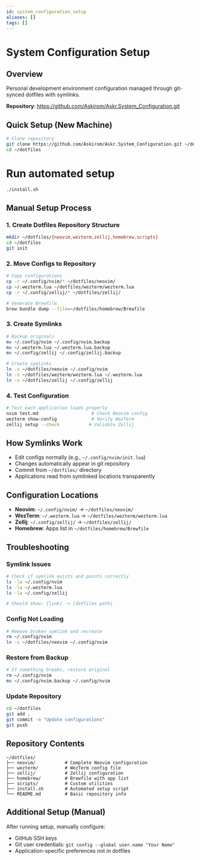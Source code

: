 ```yaml
---
id: system_configuration_setup
aliases: []
tags: []
---
```


# System Configuration Setup

## Overview

Personal development environment configuration managed through git-synced dotfiles with symlinks.

**Repository**: https://github.com/Askirom/Askr.System_Configuration.git

## Quick Setup (New Machine)

```bash
# Clone repository
git clone https://github.com/Askirom/Askr.System_Configuration.git ~/dotfiles
cd ~/dotfiles
```

# Run automated setup

```bash
./install.sh
```

## Manual Setup Process

### 1. Create Dotfiles Repository Structure

```bash
mkdir ~/dotfiles/{neovim,wezterm,zellij,homebrew,scripts}
cd ~/dotfiles
git init
```

### 2. Move Configs to Repository

```bash
# Copy configurations
cp -r ~/.config/nvim/* ~/dotfiles/neovim/
cp ~/.wezterm.lua ~/dotfiles/wezterm/wezterm.lua
cp -r ~/.config/zellij/* ~/dotfiles/zellij/

# Generate Brewfile
brew bundle dump --file=~/dotfiles/homebrew/Brewfile
```

### 3. Create Symlinks

```bash
# Backup originals
mv ~/.config/nvim ~/.config/nvim.backup
mv ~/.wezterm.lua ~/.wezterm.lua.backup
mv ~/.config/zellij ~/.config/zellij.backup

# Create symlinks
ln -s ~/dotfiles/neovim ~/.config/nvim
ln -s ~/dotfiles/wezterm/wezterm.lua ~/.wezterm.lua
ln -s ~/dotfiles/zellij ~/.config/zellij
```

### 4. Test Configuration

```bash
# Test each application loads properly
nvim test.md                    # Check Neovim config
wezterm show-config             # Verify WezTerm
zellij setup --check           # Validate Zellij
```

## How Symlinks Work

- Edit configs normally (e.g., `~/.config/nvim/init.lua`)
- Changes automatically appear in git repository
- Commit from `~/dotfiles/` directory
- Applications read from symlinked locations transparently

## Configuration Locations

- **Neovim**: `~/.config/nvim/` → `~/dotfiles/neovim/`
- **WezTerm**: `~/.wezterm.lua` → `~/dotfiles/wezterm/wezterm.lua`
- **Zellij**: `~/.config/zellij/` → `~/dotfiles/zellij/`
- **Homebrew**: Apps list in `~/dotfiles/homebrew/Brewfile`

## Troubleshooting

### Symlink Issues

```bash
# Check if symlink exists and points correctly
ls -la ~/.config/nvim
ls -la ~/.wezterm.lua
ls -la ~/.config/zellij

# Should show: [link] -> [dotfiles path]
```

### Config Not Loading

```bash
# Remove broken symlink and recreate
rm ~/.config/nvim
ln -s ~/dotfiles/neovim ~/.config/nvim
```

### Restore from Backup

```bash
# If something breaks, restore original
rm ~/.config/nvim
mv ~/.config/nvim.backup ~/.config/nvim
```

### Update Repository

```bash
cd ~/dotfiles
git add .
git commit -m "Update configurations"
git push
```

## Repository Contents

```
~/dotfiles/
├── neovim/           # Complete Neovim configuration
├── wezterm/          # WezTerm config file
├── zellij/           # Zellij configuration
├── homebrew/         # Brewfile with app list
├── scripts/          # Custom utilities
├── install.sh        # Automated setup script
└── README.md         # Basic repository info
```

## Additional Setup (Manual)

After running setup, manually configure:

- GitHub SSH keys
- Git user credentials: `git config --global user.name "Your Name"`
- Application-specific preferences not in dotfiles
